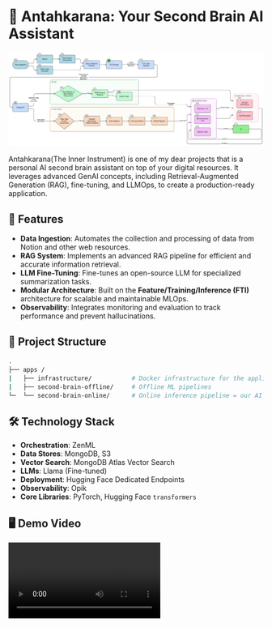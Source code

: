 # 🧠 Antahkarana: Your Second Brain AI Assistant

![Antahkarana Flow Diagram](docs/Antahkarana_flow_diagram.png)

Antahkarana(The Inner Instrument) is one of my dear projects that is a personal AI second brain assistant on top of your digital resources. It leverages advanced GenAI concepts, including Retrieval-Augmented Generation (RAG), fine-tuning, and LLMOps, to create a production-ready application.

## 🚀 Features

  - **Data Ingestion**: Automates the collection and processing of data from Notion and other web resources.
  - **RAG System**: Implements an advanced RAG pipeline for efficient and accurate information retrieval.
  - **LLM Fine-Tuning**: Fine-tunes an open-source LLM for specialized summarization tasks.
  - **Modular Architecture**: Built on the **Feature/Training/Inference (FTI)** architecture for scalable and maintainable MLOps.
  - **Observability**: Integrates monitoring and evaluation to track performance and prevent hallucinations.

## 📁 Project Structure

```bash
.
├── apps / 
|   ├── infrastructure/           # Docker infrastructure for the applications
|   ├── second-brain-offline/     # Offline ML pipelines
└─  └── second-brain-online/      # Online inference pipeline = our AI assistant
```

## 🛠️ Technology Stack

  - **Orchestration**: ZenML
  - **Data Stores**: MongoDB, S3
  - **Vector Search**: MongoDB Atlas Vector Search
  - **LLMs**: Llama (Fine-tuned)
  - **Deployment**: Hugging Face Dedicated Endpoints
  - **Observability**: Opik
  - **Core Libraries**: PyTorch, Hugging Face `transformers`

## 🖥️ Demo Video
<video src="https://github.com/user-attachments/assets/bfea8e24-6d52-4a33-8857-5d05154ab69e"></video>

